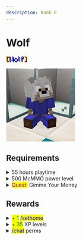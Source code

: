 ```yaml
---
description: Rank 6
---
```


# Wolf

![](<../../.gitbook/assets/wolf name.png>)

![](../../.gitbook/assets/wolf.png)

## Requirements

<details>

<summary>55 hours playtime</summary>

* Be on the server for 55 hours

This can include AFK time.

</details>

<details>

<summary>500 McMMO power level</summary>

* Reach a power level of 500

McMMO XP can also be found in Vote Crates!

</details>

<details>

<summary><mark style="color:purple;">Quest:</mark> Gimme Your Money</summary>

* Type: <mark style="color:blue;">**/cheque 5000**</mark>
* Have: Cheque for <mark style="color:green;">**$5,000.00**</mark>

Hold a piece of paper in hand while running the command.

The cheque for this quest is automatically removed after you make it.

</details>

## Rewards

<details>

<summary><mark style="color:green;">+ 1</mark> <mark style="color:blue;">/sethome</mark></summary>

* Receive 1 more slot for a home point

You now have a total of 4 <mark style="color:blue;">**/sethome**</mark> locations.

</details>

<details>

<summary><mark style="color:green;">+ 35</mark> XP levels</summary>

* Receive 35 levels worth of XP

</details>

<details>

<summary><mark style="color:blue;">/chat</mark> perms</summary>

* Permissions to use <mark style="color:blue;">**/chat**</mark> command and all its variations

<mark style="color:blue;">**/chat create \<roomname>**</mark> - Create a chat room

<mark style="color:blue;">**/chat invite \<player>**</mark> - Invite someone to a chat room

<mark style="color:blue;">**/chat join \<roomname>**</mark> - Join a chat room

<mark style="color:blue;">**/chat kick \<player>**</mark> - Kick someone from a chat room

<mark style="color:blue;">**/chat leave \<roomname>**</mark> - Leave a chatroom

<mark style="color:blue;">**/chat list**</mark> - Lists all people in your current chat room

</details>
